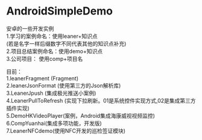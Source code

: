 # AndroidSimpleDemo  
安卓的一些开发实例  
	1.学习的案例命名：使用leaner+知识点   
	  (若是名字一样后缀数字不同代表其他的知识点补充)  
	2.项目总结案例命名：使用demo+知识点   
    3.公司项目： 使用comp+项目名
  
目前：    
	1.leanerFragment (Fragment)    
	2.leanerJsonFormat (使用第三方的Json解析库)   
	3.LeanerJpush  (集成极光推送小案例)  
	4.LeanerPullToRefresh (实现下拉刷新。01是系统控件实现方式,02是集成第三方插件实现)   
	5.DemoHKVideoPlayer(案例，Android集成海康威视视频监控)
	6.CompYuanhai(集成多项功能，开发版)			
	7.LeanerNFCdemo(使用NFC开发的巡检签证模块)	
